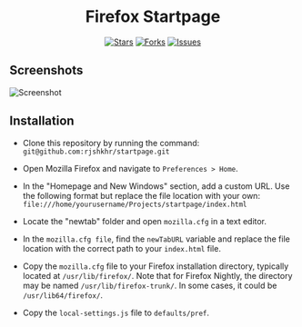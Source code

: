 <div align="center">

# Firefox Startpage

[![Stars](https://img.shields.io/github/stars/rjshkhr/startpage?style=for-the-badge&logo=github&color=7E9AAB&logoColor=fcfcfc&labelColor=242B2D)](https://github.com/rjshkhr/startpage/stargazers) [![Forks](https://img.shields.io/github/forks/rjshkhr/startpage?style=for-the-badge&logo=github&color=96B088&logoColor=fcfcfc&labelColor=242B2D)](https://github.com/rjshkhr/startpage/network/members) [![Issues](https://img.shields.io/github/issues/rjshkhr/startpage?style=for-the-badge&logo=gitbook&color=BC8F7D&logoColor=fcfcfc&labelColor=242B2D)](https://github.com/rjshkhr/startpage/issues)

</div>

## Screenshots

![Screenshot](https://imgur.com/rbBWFDL.png)

## Installation

- Clone this repository by running the command: `git@github.com:rjshkhr/startpage.git`

- Open Mozilla Firefox and navigate to `Preferences > Home`.

- In the "Homepage and New Windows" section, add a custom URL. Use the following format but replace the file location with your own: `file:///home/yourusername/Projects/startpage/index.html`

- Locate the "newtab" folder and open `mozilla.cfg` in a text editor.

- In the `mozilla.cfg file`, find the `newTabURL` variable and replace the file location with the correct path to your `index.html` file.

- Copy the `mozilla.cfg` file to your Firefox installation directory, typically located at `/usr/lib/firefox/`. Note that for Firefox Nightly, the directory may be named `/usr/lib/firefox-trunk/`. In some cases, it could be `/usr/lib64/firefox/`.

- Copy the `local-settings.js` file to `defaults/pref`.
